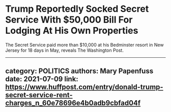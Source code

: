 # Trump Reportedly Socked Secret Service With $50,000 Bill For Lodging At His Own Properties

The Secret Service paid more than $10,000 at his Bedminster resort in New Jersey for 18 days in May, reveals The Washington Post.

---
category: POLITICS
authors: Mary Papenfuss
date: 2021-07-09
link: https://www.huffpost.com/entry/donald-trump-secret-service-rent-charges_n_60e78696e4b0adb9cbfad04f
---
